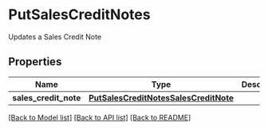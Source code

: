 # PutSalesCreditNotes

Updates a Sales Credit Note
## Properties
Name | Type | Description | Notes
------------ | ------------- | ------------- | -------------
**sales_credit_note** | [**PutSalesCreditNotesSalesCreditNote**](PutSalesCreditNotesSalesCreditNote.md) |  | 

[[Back to Model list]](../README.md#documentation-for-models) [[Back to API list]](../README.md#documentation-for-api-endpoints) [[Back to README]](../README.md)


